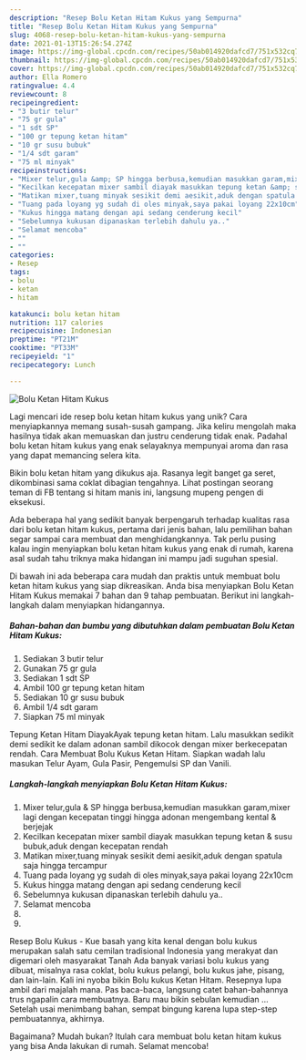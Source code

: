 ```yaml
---
description: "Resep Bolu Ketan Hitam Kukus yang Sempurna"
title: "Resep Bolu Ketan Hitam Kukus yang Sempurna"
slug: 4068-resep-bolu-ketan-hitam-kukus-yang-sempurna
date: 2021-01-13T15:26:54.274Z
image: https://img-global.cpcdn.com/recipes/50ab014920dafcd7/751x532cq70/bolu-ketan-hitam-kukus-foto-resep-utama.jpg
thumbnail: https://img-global.cpcdn.com/recipes/50ab014920dafcd7/751x532cq70/bolu-ketan-hitam-kukus-foto-resep-utama.jpg
cover: https://img-global.cpcdn.com/recipes/50ab014920dafcd7/751x532cq70/bolu-ketan-hitam-kukus-foto-resep-utama.jpg
author: Ella Romero
ratingvalue: 4.4
reviewcount: 8
recipeingredient:
- "3 butir telur"
- "75 gr gula"
- "1 sdt SP"
- "100 gr tepung ketan hitam"
- "10 gr susu bubuk"
- "1/4 sdt garam"
- "75 ml minyak"
recipeinstructions:
- "Mixer telur,gula &amp; SP hingga berbusa,kemudian masukkan garam,mixer lagi dengan kecepatan tinggi hingga adonan mengembang kental &amp; berjejak"
- "Kecilkan kecepatan mixer sambil diayak masukkan tepung ketan &amp; susu bubuk,aduk dengan kecepatan rendah"
- "Matikan mixer,tuang minyak sesikit demi aesikit,aduk dengan spatula saja hingga tercampur"
- "Tuang pada loyang yg sudah di oles minyak,saya pakai loyang 22x10cm"
- "Kukus hingga matang dengan api sedang cenderung kecil"
- "Sebelumnya kukusan dipanaskan terlebih dahulu ya.."
- "Selamat mencoba"
- ""
- ""
categories:
- Resep
tags:
- bolu
- ketan
- hitam

katakunci: bolu ketan hitam 
nutrition: 117 calories
recipecuisine: Indonesian
preptime: "PT21M"
cooktime: "PT33M"
recipeyield: "1"
recipecategory: Lunch

---
```



![Bolu Ketan Hitam Kukus](https://img-global.cpcdn.com/recipes/50ab014920dafcd7/751x532cq70/bolu-ketan-hitam-kukus-foto-resep-utama.jpg)

Lagi mencari ide resep bolu ketan hitam kukus yang unik? Cara menyiapkannya memang susah-susah gampang. Jika keliru mengolah maka hasilnya tidak akan memuaskan dan justru cenderung tidak enak. Padahal bolu ketan hitam kukus yang enak selayaknya mempunyai aroma dan rasa yang dapat memancing selera kita.

Bikin bolu ketan hitam yang dikukus aja. Rasanya legit banget ga seret, dikombinasi sama coklat dibagian tengahnya. Lihat postingan seorang teman di FB tentang si hitam manis ini, langsung mupeng pengen di eksekusi.

Ada beberapa hal yang sedikit banyak berpengaruh terhadap kualitas rasa dari bolu ketan hitam kukus, pertama dari jenis bahan, lalu pemilihan bahan segar sampai cara membuat dan menghidangkannya. Tak perlu pusing kalau ingin menyiapkan bolu ketan hitam kukus yang enak di rumah, karena asal sudah tahu triknya maka hidangan ini mampu jadi suguhan spesial.


Di bawah ini ada beberapa cara mudah dan praktis untuk membuat bolu ketan hitam kukus yang siap dikreasikan. Anda bisa menyiapkan Bolu Ketan Hitam Kukus memakai 7 bahan dan 9 tahap pembuatan. Berikut ini langkah-langkah dalam menyiapkan hidangannya.

<!--inarticleads1-->

##### Bahan-bahan dan bumbu yang dibutuhkan dalam pembuatan Bolu Ketan Hitam Kukus:

1. Sediakan 3 butir telur
1. Gunakan 75 gr gula
1. Sediakan 1 sdt SP
1. Ambil 100 gr tepung ketan hitam
1. Sediakan 10 gr susu bubuk
1. Ambil 1/4 sdt garam
1. Siapkan 75 ml minyak


Tepung Ketan Hitam DiayakAyak tepung ketan hitam. Lalu masukkan sedikit demi sedikit ke dalam adonan sambil dikocok dengan mixer berkecepatan rendah. Cara Membuat Bolu Kukus Ketan Hitam. Siapkan wadah lalu masukan Telur Ayam, Gula Pasir, Pengemulsi SP dan Vanili. 

<!--inarticleads2-->

##### Langkah-langkah menyiapkan Bolu Ketan Hitam Kukus:

1. Mixer telur,gula &amp; SP hingga berbusa,kemudian masukkan garam,mixer lagi dengan kecepatan tinggi hingga adonan mengembang kental &amp; berjejak
1. Kecilkan kecepatan mixer sambil diayak masukkan tepung ketan &amp; susu bubuk,aduk dengan kecepatan rendah
1. Matikan mixer,tuang minyak sesikit demi aesikit,aduk dengan spatula saja hingga tercampur
1. Tuang pada loyang yg sudah di oles minyak,saya pakai loyang 22x10cm
1. Kukus hingga matang dengan api sedang cenderung kecil
1. Sebelumnya kukusan dipanaskan terlebih dahulu ya..
1. Selamat mencoba
1. 
1. 


Resep Bolu Kukus - Kue basah yang kita kenal dengan bolu kukus merupakan salah satu cemilan tradisional Indonesia yang merakyat dan digemari oleh masyarakat Tanah Ada banyak variasi bolu kukus yang dibuat, misalnya rasa coklat, bolu kukus pelangi, bolu kukus jahe, pisang, dan lain-lain. Kali ini nyoba bikin Bolu kukus Ketan Hitam. Resepnya lupa ambil dari majalah mana. Pas baca-baca, langsung catet bahan-bahannya trus ngapalin cara membuatnya. Baru mau bikin sebulan kemudian … Setelah usai menimbang bahan, sempat bingung karena lupa step-step pembuatannya, akhirnya. 

Bagaimana? Mudah bukan? Itulah cara membuat bolu ketan hitam kukus yang bisa Anda lakukan di rumah. Selamat mencoba!
